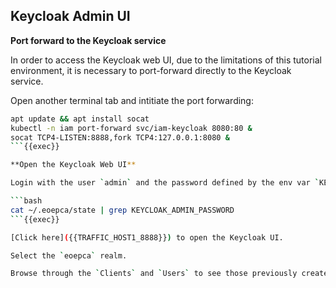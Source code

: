 ## Keycloak Admin UI

**Port forward to the Keycloak service**

In order to access the Keycloak web UI, due to the limitations of this tutorial environment, it is necessary to port-forward directly to the Keycloak service.

Open another terminal tab and intitiate the port forwarding:

```bash
apt update && apt install socat
kubectl -n iam port-forward svc/iam-keycloak 8080:80 &
socat TCP4-LISTEN:8888,fork TCP4:127.0.0.1:8080 &
```{{exec}}

**Open the Keycloak Web UI**

Login with the user `admin` and the password defined by the env var `KEYCLOAK_ADMIN_PASSWORD`.

```bash
cat ~/.eoepca/state | grep KEYCLOAK_ADMIN_PASSWORD
```{{exec}}

[Click here]({{TRAFFIC_HOST1_8888}}) to open the Keycloak UI.

Select the `eoepca` realm.

Browse through the `Clients` and `Users` to see those previously created.
